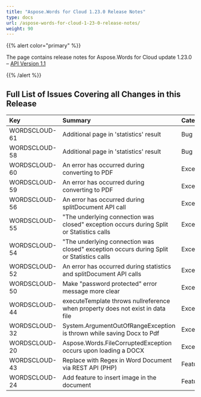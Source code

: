 ```yaml
---
title: "Aspose.Words for Cloud 1.23.0 Release Notes"
type: docs
url: /aspose-words-for-cloud-1-23-0-release-notes/
weight: 90
---
```


{{% alert color="primary" %}} 

The page contains release notes for Aspose.Words for Cloud update 1.23.0 – [API Version 1.1](http://api.aspose.com/v1.1/swagger/ui/index)

{{% /alert %}} 
## **Full List of Issues Covering all Changes in this Release**

|**Key** |**Summary** |**Category** |
| :- | :- | :- |
|WORDSCLOUD-61 |Additional page in 'statistics' result |Bug |
|WORDSCLOUD-58 |Additional page in 'statistics' result |Bug |
|WORDSCLOUD-60 |An error has occurred during converting to PDF |Exception |
|WORDSCLOUD-59 |An error has occurred during converting to PDF |Exception |
|WORDSCLOUD-56 |An error has occurred during splitDocument API call |Exception |
|WORDSCLOUD-55 |"The underlying connection was closed" exception occurs during Split or Statistics calls |Exception |
|WORDSCLOUD-54 |"The underlying connection was closed" exception occurs during Split or Statistics calls |Exception |
|WORDSCLOUD-52 |An error has occurred during statistics and splitDocument API calls |Exception |
|WORDSCLOUD-50 |Make "password protected" error message more clear |Exception |
|WORDSCLOUD-44 |executeTemplate throws nullreference when property does not exist in data file |Exception |
|WORDSCLOUD-32 |System.ArgumentOutOfRangeException is thrown while saving Docx to Pdf |Exception |
|WORDSCLOUD-20 |Aspose.Words.FileCorruptedException occurs upon loading a DOCX |Exception |
|WORDSCLOUD-43 |Replace with Regex in Word Document via REST API (PHP) |Feature |
|WORDSCLOUD-24 |Add feature to insert image in the document |Feature |

